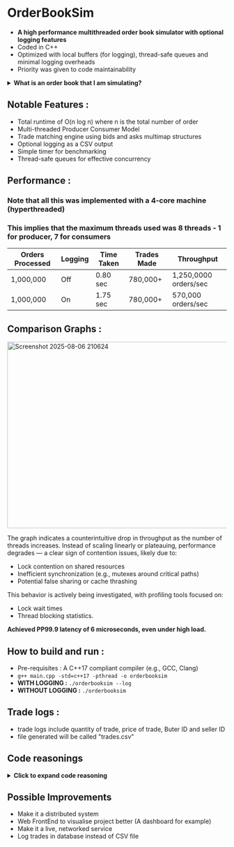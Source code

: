 # OrderBookSim

- **A high performance multithreaded order book simulator with optional logging features**
- Coded in C++
- Optimized with local buffers (for logging), thread-safe queues and minimal logging overheads
- Priority was given to code maintainability

<details>
<summary><strong>What is an order book that I am simulating?</strong></summary>

- An order book is a system that matches two groups, the buyer and the seller
- When the seller sells an item for a price lower than the amount of money the buyer is willing to pay a trade happens
- The order will decide when a trade happens, record each trade and keep track of buyers and sellers
- This order can process about 660,000 orders per second and could be even faster if you use a machine with more cores.

</details>

## Notable Features :
- Total runtime of O(n log n) where n is the total number of order
- Multi-threaded Producer Consumer Model
- Trade matching engine using bids and asks multimap structures
- Optional logging as a CSV output
- Simple timer for benchmarking
- Thread-safe queues for effective concurrency

## Performance :
### Note that all this was implemented with a 4-core machine (hyperthreaded)
### This implies that the maximum threads used was 8 threads - 1 for producer, 7 for consumers
| Orders Processed | Logging | Time Taken | Trades Made | Throughput             |
|------------------|---------|------------|-------------|------------------------|
| 1,000,000        | Off     | 0.80 sec    | 780,000+    | 1,250,0000 orders/sec |
| 1,000,000        | On      | 1.75 sec    | 780,000+    | 570,000 orders/sec    |

## Comparison Graphs :
<img width="683" height="427" alt="Screenshot 2025-08-06 210624" src="https://github.com/user-attachments/assets/eca3d53e-954b-4cbd-b643-7b96aca42678" />

The graph indicates a counterintuitive drop in throughput as the number of threads increases. Instead of scaling linearly or plateauing, performance degrades — a clear sign of contention issues, likely due to:
- Lock contention on shared resources
- Inefficient synchronization (e.g., mutexes around critical paths)
- Potential false sharing or cache thrashing

This behavior is actively being investigated, with profiling tools focused on:
- Lock wait times
- Thread blocking statistics.

**Achieved PP99.9 latency of 6 microseconds, even under high load.**


## How to build and run :
- Pre-requisites : A C++17 compliant compiler (e.g., GCC, Clang)
- ` g++ main.cpp -std=c++17 -pthread -o orderbooksim `
- **WITH LOGGING :** ` ./orderbooksim --log `
- **WITHOUT LOGGING :**  ` ./orderbooksim `

## Trade logs :
- trade logs include quantity of trade, price of trade, Buter ID and seller ID
- file generated will be called "trades.csv"

## Code reasonings 
<details>
<summary><strong>Click to expand code reasoning</strong></summary>
  
### std::multimap
purpose - maintain order of bids and asks\n
**why multimap?**
- maintains order based on price of bids and asks
- supports duplicate price
- eliminate need for linear search, all process is done under O(log n)
- `insert()` is O(log n), `begin()` is O(1), `erase` is O(log n)

### std::ThreadSafe<Order>
purpose - store orders from producers until consumer can process them, acting essntially as a buffer.\n
**why std::queue?**
- keep processes in O(1)
- `push()` is O(1) and `pop()` is O(1)
- FIFO structure (First In First Out) ideal for producer consumer

### std::stringstream localBuffer
purpose - single thread buffer for log data to avoid locking every log write.\n
**why stringstream?**
- Logging to disk is slow.
- Buffering avoids the need to lock std::ofstream so frequently.
- Lock once per thread to flush buffer.

</details>

## Possible Improvements
- Make it a distributed system
- Web FrontEnd to visualise project better (A dashboard for example)
- Make it a live, networked service
- Log trades in database instead of CSV file
